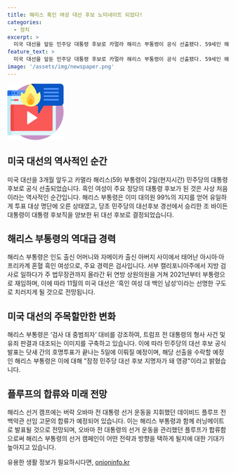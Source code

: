 ```yaml
---
title: 해리스 흑인 여성 대선 후보 노미네이트 되었다!
categories:
  - 정치
excerpt: >
  미국 대선을 앞둔 민주당 대통령 후보로 카멀라 해리스 부통령이 공식 선출됐다. 59세인 해리스는 미국 주요 정당에서 처음으로 흑인 여성 대통령 후보가 되었다. 해리스는 검사 경력을 가진 혼혈 흑인 여성으로, 민주당 대선후보 경선에서 승리한 조 바이든 대통령의 대신으로 결정됐다. 미국 대선은 흑인 여성 대 백인 남성의 두 강자의 대결이 예상되고, 해리스 부통령은 대범죄자 대비를 강조하며 트럼프 전 대통령과의 대립을 예고했다. 11월 5일 민주당 대선 후보 공식 발표가 예정되어 있으며, 해리스 부통령은 후보 지명을 수락할 것으로 보인다.
feature_text: >
  미국 대선을 앞둔 민주당 대통령 후보로 카멀라 해리스 부통령이 공식 선출됐다. 59세인 해리스는 미국 주요 정당에서 처음으로 흑인 여성 대통령 후보가 되었다. 해리스는 검사 경력을 가진 혼혈 흑인 여성으로, 민주당 대선후보 경선에서 승리한 조 바이든 대통령의 대신으로 결정됐다. 미국 대선은 흑인 여성 대 백인 남성의 두 강자의 대결이 예상되고, 해리스 부통령은 대범죄자 대비를 강조하며 트럼프 전 대통령과의 대립을 예고했다. 11월 5일 민주당 대선 후보 공식 발표가 예정되어 있으며, 해리스 부통령은 후보 지명을 수락할 것으로 보인다.
image: '/assets/img/newspaper.png'
---
```


<p><img src="/assets/img/news.png" alt="rentncar 속보" /></p>

<h2 data-ke-size="size26">미국 대선의 역사적인 순간</h2>

<p data-ke-size="size16">미국 대선을 3개월 앞두고 카멀라 해리스(59) 부통령이 2일(현지시간) 민주당의 대통령 후보로 공식 선출되었습니다. 흑인 여성이 주요 정당의 대통령 후보가 된 것은 사상 처음이라는 역사적인 순간입니다. 해리스 부통령은 이미 대의원 99%의 지지를 얻어 유일하게 투표 대상 명단에 오른 상태였고, 당초 민주당의 대선후보 경선에서 승리한 조 바이든 대통령이 대통령 후보직을 양보한 뒤 대선 후보로 결정되었습니다.</p>

<h2 data-ke-size="size26">해리스 부통령의 역대급 경력</h2>

<p data-ke-size="size16">해리스 부통령은 인도 출신 어머니와 자메이카 출신 아버지 사이에서 태어난 아시아·아프리카계 혼혈 흑인 여성으로, 주요 경력은 검사입니다. 서부 캘리포니아주에서 지방 검사로 일하다가 주 법무장관까지 올라간 뒤 연방 상원의원을 거쳐 2021년부터 부통령으로 재임하며, 이에 따라 11월의 미국 대선은 ‘흑인 여성 대 백인 남성’이라는 선명한 구도로 치러지게 될 것으로 전망됩니다.</p>

<h2 data-ke-size="size26">미국 대선의 주목할만한 변화</h2>

<p data-ke-size="size16">해리스 부통령은 ‘검사 대 중범죄자’ 대비를 강조하여, 트럼프 전 대통령의 형사 사건 및 유죄 판결과 대조되는 이미지를 구축하고 있습니다. 이에 따라 민주당의 대선 후보 공식 발표는 닷새 간의 호명투표가 끝나는 5일에 이뤄질 예정이며, 해당 선출을 수락할 예정인 해리스 부통령은 이에 대해 "잠정 민주당 대선 후보 지명자가 돼 영광"이라고 밝혔습니다.</p>

<h2 data-ke-size="size26">플루프의 합류와 미래 전망</h2>

<p data-ke-size="size16">해리스 선거 캠프에는 버락 오바마 전 대통령 선거 운동을 지휘했던 데이비드 플루프 전 백악관 선임 고문의 합류가 예정되어 있습니다. 이는 해리스 부통령과 함께 러닝메이트로 발표될 것으로 전망되며, 오바마 전 대통령의 선거 운동을 관리했던 플루프가 합류함으로써 해리스 부통령의 선거 캠페인이 어떤 전략과 방향을 택하게 될지에 대한 기대가 높아지고 있습니다.</p>
유용한 생활 정보가 필요하시다면, <a href="https://onioninfo.kr" rel="dofollow">onioninfo.kr</a>


